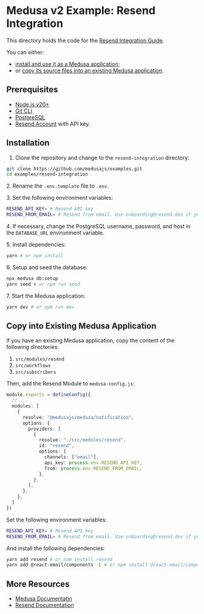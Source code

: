 # Medusa v2 Example: Resend Integration

This directory holds the code for the [Resend Integration Guide](https://docs.medusajs.com/resources/integrations/guides/resend).

You can either:

- [install and use it as a Medusa application](#installation);
- or [copy its source files into an existing Medusa application](#copy-into-existing-medusa-application).

## Prerequisites

- [Node.js v20+](https://nodejs.org/en/download)
- [Git CLI](https://git-scm.com/downloads)
- [PostgreSQL](https://www.postgresql.org/download/)
- [Resend Account](https://resend.com) with API key.

## Installation

1. Clone the repository and change to the `resend-integration` directory:

```bash
git clone https://github.com/medusajs/examples.git
cd examples/resend-integration
```

2\. Rename the `.env.template` file to `.env`.

3\. Set the following environment variables:

```bash
RESEND_API_KEY= # Resend API key
RESEND_FROM_EMAIL= # Resend from email. Use onboarding@resend.dev if you don't have a verified domain.
```

4\. If necessary, change the PostgreSQL username, password, and host in the `DATABASE_URL` environment variable.

5\. Install dependencies:

```bash
yarn # or npm install
```

6\. Setup and seed the database:

```bash
npx medusa db:setup
yarn seed # or npm run seed
```

7\. Start the Medusa application:

```bash
yarn dev # or npm run dev
```

## Copy into Existing Medusa Application

If you have an existing Medusa application, copy the content of the following directories:

1. `src/modules/resend`
2. `src/workflows`
3. `src/subscribers`

Then, add the Resend Module to `medusa-config.js`:

```ts
module.exports = defineConfig({
  // ...
  modules: [
    {
      resolve: "@medusajs/medusa/notification",
      options: {
        providers: [
          {
            resolve: "./src/modules/resend",
            id: "resend",
            options: {
              channels: ["email"],
              api_key: process.env.RESEND_API_KEY,
              from: process.env.RESEND_FROM_EMAIL,
            },
          },
        ],
      },
    },
  ]
})
```

Set the following environment variables:

```bash
RESEND_API_KEY= # Resend API key
RESEND_FROM_EMAIL= # Resend from email. Use onboarding@resend.dev if you don't have a verified domain.
```

And install the following dependencies:

```bash
yarn add resend # or npm install resend
yarn add @react-email/components -E # or npm install @react-email/components -E
```

## More Resources

- [Medusa Documentatin](https://docs.medusajs.com)
- [Resend Documentation](https://resend.com/docs/introduction)

